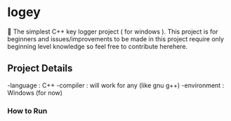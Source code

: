 # logey
:key: The simplest C++ key logger project ( for windows ).
This project is for beginners and issues/improvements to be made in this project require only beginning level knowledge so feel free to contribute herehere.

## Project Details
-language : C++
-compiler : will work for any (like gnu g++)
-environment : Windows (for now)

### How to Run


